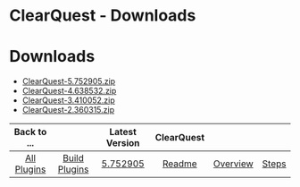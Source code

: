 
ClearQuest - Downloads
======================

# Downloads

- [ClearQuest-5.752905.zip](https://raw.githubusercontent.com/UrbanCode/IBM-UCB-PLUGINS/main/files/ClearQuest/ClearQuest-5.752905.zip)
- [ClearQuest-4.638532.zip](https://raw.githubusercontent.com/UrbanCode/IBM-UCB-PLUGINS/main/files/ClearQuest/ClearQuest-4.638532.zip)
- [ClearQuest-3.410052.zip](https://raw.githubusercontent.com/UrbanCode/IBM-UCB-PLUGINS/main/files/ClearQuest/ClearQuest-3.410052.zip)
- [ClearQuest-2.360315.zip](https://raw.githubusercontent.com/UrbanCode/IBM-UCB-PLUGINS/main/files/ClearQuest/ClearQuest-2.360315.zip)

|Back to ...||Latest Version|ClearQuest |||
| :---: | :---: | :---: | :---: | :---: | :---: |
|[All Plugins](../../index.md)|[Build Plugins](../README.md)|[5.752905](https://raw.githubusercontent.com/UrbanCode/IBM-UCB-PLUGINS/main/files/ClearQuest/ClearQuest-5.752905.zip)|[Readme](README.md)|[Overview](overview.md)|[Steps](steps.md)|
